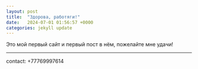 ```yaml
---
layout: post
title:  "Здорова, работяги!"
date:   2024-07-01 01:56:57 +0000
categories: jekyll update
---
```

Это мой первый сайт и первый пост в нём, пожелайте мне удачи!

---

contact: +77769997614

